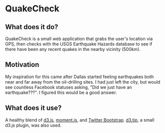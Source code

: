 # QuakeCheck

## What does it do?

QuakeCheck is a small web application that grabs the user's location via GPS, then checks with the USGS Earthquake Hazards database to see if there have been any recent quakes in the nearby vicinity (500km).

## Motivation

My inspiration for this came after Dallas started feeling earthquakes both near and far away from the oil-drilling sites. I had just left the city, but would see countless Facebook statuses asking, "Did we just have an earthquake???". I figured this would be a good answer.

## What does it use?

A healthy blend of [d3.js](http://d3js.org/), [moment.js](http://momentjs.com/docs/), and [Twitter Bootstrap](http://getbootstrap.com/). [d3.tip](https://github.com/Caged/d3-tip), a small d3.js plugin, was also used.